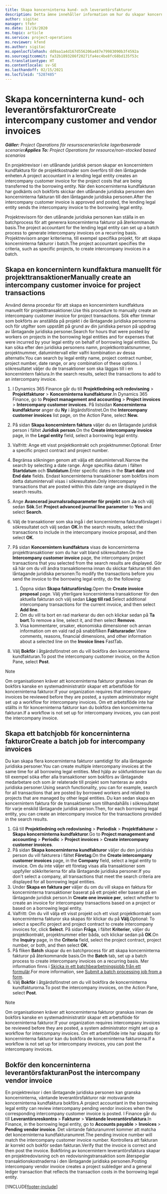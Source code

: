```yaml
---
title: Skapa koncerninterna kund- och leverantörsfakturor
description: Detta ämne innehåller information om hur du skapar koncerninterna kund- och leverantörsfakturor.
author: sigitac
manager: tfehr
ms.date: 11/19/2020
ms.topic: article
ms.service: project-operations
ms.reviewer: kfend
ms.author: sigitac
ms.openlocfilehash: dd9aa1a4d167d556206a487e79983090b3f4592a
ms.sourcegitcommit: fa32b1893286f20271fa4ec4be8fc68bd135f53c
ms.translationtype: HT
ms.contentlocale: sv-SE
ms.lasthandoff: 02/15/2021
ms.locfileid: "5287485"
---
```

# <a name="create-intercompany-customer-and-vendor-invoices"></a><span data-ttu-id="758ed-103">Skapa koncerninterna kund- och leverantörsfakturor</span><span class="sxs-lookup"><span data-stu-id="758ed-103">Create intercompany customer and vendor invoices</span></span>

<span data-ttu-id="758ed-104">_**Gäller:** Project Operations för resursscenarier/icke lagerbaserade scenarier_</span><span class="sxs-lookup"><span data-stu-id="758ed-104">_**Applies To:** Project Operations for resource/non-stocked based scenarios_</span></span>

<span data-ttu-id="758ed-105">En projektrevisor i en utlånande juridisk person skapar en koncernintern kundfaktura för de projektkostnader som överförs till den låntagande enheten.</span><span class="sxs-lookup"><span data-stu-id="758ed-105">A project accountant in a lending legal entity creates an intercompany customer invoice for the project costs that are being transferred to the borrowing entity.</span></span> <span data-ttu-id="758ed-106">När den koncerninterna kundfakturan har godkänts och bokförts skickar den utlånande juridiska personen den koncerninterna fakturan till den låntagande juridiska personen.</span><span class="sxs-lookup"><span data-stu-id="758ed-106">After the intercompany customer invoice is approved and posted, the lending legal entity sends the intercompany invoice to the borrowing legal entity.</span></span>

<span data-ttu-id="758ed-107">Projektrevisorn för den utlånande juridiska personen kan ställa in en batchprocess för att generera koncerninterna fakturor på återkommande basis.</span><span class="sxs-lookup"><span data-stu-id="758ed-107">The project accountant for the lending legal entity can set up a batch process to generate intercompany invoices on a recurring basis.</span></span> <span data-ttu-id="758ed-108">Projektrevisorn anger kriterierna, till exempel specifika projekt, för att skapa koncerninterna fakturor i batch.</span><span class="sxs-lookup"><span data-stu-id="758ed-108">The project accountant specifies the criteria, such as specific projects, to create intercompany invoices in a batch.</span></span>

## <a name="manually-create-an-intercompany-customer-invoice-for-project-transactions"></a><span data-ttu-id="758ed-109">Skapa en koncernintern kundfaktura manuellt för projekttransaktioner</span><span class="sxs-lookup"><span data-stu-id="758ed-109">Manually create an intercompany customer invoice for project transactions</span></span> 

<span data-ttu-id="758ed-110">Använd denna procedur för att skapa en koncernintern kundfaktura manuellt för projekttransaktioner.</span><span class="sxs-lookup"><span data-stu-id="758ed-110">Use this procedure to manually create an intercompany customer invoice for project transactions.</span></span> <span data-ttu-id="758ed-111">Sök efter timmar som bokförts av anställda på projekt i de låntagande juridiska personerna och för utgifter som uppstått på grund av din juridiska person på uppdrag av låntagande juridiska personer.</span><span class="sxs-lookup"><span data-stu-id="758ed-111">Search for hours that were posted by workers on projects in the borrowing legal entities and for expenses that were incurred by your legal entity on behalf of borrowing legal entities.</span></span> <span data-ttu-id="758ed-112">Du kan söka efter den juridiska personens namn, projektkontraktsnummer, projektnummer, datumintervall eller valfri kombination av dessa alternativ.</span><span class="sxs-lookup"><span data-stu-id="758ed-112">You can search by legal entity name, project contract number, project number, date range, or any combination of these options.</span></span> <span data-ttu-id="758ed-113">I sökresultatet väljer du de transaktioner som ska läggas till i en koncernintern faktura.</span><span class="sxs-lookup"><span data-stu-id="758ed-113">In the search results, select the transactions to add to an intercompany invoice.</span></span>

1. <span data-ttu-id="758ed-114">I Dynamics 365 Finance går du till **Projektledning och redovisning** > **Projektfakturor** > **Koncerninterna kundfakturor**.</span><span class="sxs-lookup"><span data-stu-id="758ed-114">In Dynamics 365 Finance, go to **Project management and accounting** > **Project invoices** > **Intercompany customer invoices**.</span></span> <span data-ttu-id="758ed-115">På listsidan **Koncerninterna kundfakturor** anger du **Ny** i åtgärdsfönstret.</span><span class="sxs-lookup"><span data-stu-id="758ed-115">On the **Intercompany customer invoices**  list page, on the Action Pane, select **New.**</span></span>
2. <span data-ttu-id="758ed-116">På sidan **Skapa koncernintern faktura** väljer du en låntagande juridisk person i fältet **Juridisk person**.</span><span class="sxs-lookup"><span data-stu-id="758ed-116">On the **Create intercompany invoice** page, in the **Legal entity** field, select a borrowing legal entity.</span></span>
3. <span data-ttu-id="758ed-117">Valfritt: Ange ett visst projektkontrakt och projektnummer.</span><span class="sxs-lookup"><span data-stu-id="758ed-117">Optional: Enter a specific project contract and project number.</span></span>
4. <span data-ttu-id="758ed-118">Begränsa sökningen genom att välja ett datumintervall.</span><span class="sxs-lookup"><span data-stu-id="758ed-118">Narrow the search by selecting a date range.</span></span> <span data-ttu-id="758ed-119">Ange specifika datum i fälten **Startdatum** och **Slutdatum**.</span><span class="sxs-lookup"><span data-stu-id="758ed-119">Enter specific dates in the **Start date** and **End date** fields.</span></span> <span data-ttu-id="758ed-120">Endast koncerninterna transaktioner som bokförs inom detta datumintervall visas i sökresultaten.</span><span class="sxs-lookup"><span data-stu-id="758ed-120">Only intercompany transactions that are posted within this date range are displayed in the search results.</span></span>
5. <span data-ttu-id="758ed-121">Ange **Avancerad journalsradsparameter för projekt** som **Ja** och välj sedan **Sök**.</span><span class="sxs-lookup"><span data-stu-id="758ed-121">Set **Project advanced journal line parameter** to **Yes** and select **Search**.</span></span>
6. <span data-ttu-id="758ed-122">Välj de transaktioner som ska ingå i det koncerninterna fakturaförslaget i sökresultatet och välj sedan **OK**.</span><span class="sxs-lookup"><span data-stu-id="758ed-122">In the search results, select the transactions to include in the intercompany invoice proposal, and then select **OK**.</span></span>
7. <span data-ttu-id="758ed-123">På sidan **Koncernintern kundfaktura** visas de koncerninterna projekttransaktioner som du har valt bland sökresultaten.</span><span class="sxs-lookup"><span data-stu-id="758ed-123">On the **Intercompany customer invoice** page, the intercompany project transactions that you selected from the search results are displayed.</span></span> <span data-ttu-id="758ed-124">Gör så här om du vill ändra transaktionerna innan du skickar fakturan till den låntagande juridiska personen:</span><span class="sxs-lookup"><span data-stu-id="758ed-124">To modify the transactions before you send the invoice to the borrowing legal entity, do the following:</span></span>
  
    1. <span data-ttu-id="758ed-125">Öppna sidan **Skapa fakturaförslag**.</span><span class="sxs-lookup"><span data-stu-id="758ed-125">Open the **Create invoice proposal** page.</span></span> <span data-ttu-id="758ed-126">Välj ytterligare koncerninterna transaktioner för den aktuella fakturan och välj sedan **Lägg till rad**.</span><span class="sxs-lookup"><span data-stu-id="758ed-126">Select additional intercompany transactions for the current invoice, and then select **Add line**.</span></span>
    2. <span data-ttu-id="758ed-127">Om du vill ta bort en rad markerar du den och klickar sedan på **Ta bort**.</span><span class="sxs-lookup"><span data-stu-id="758ed-127">To remove a line, select it, and then select **Remove**.</span></span>
    3. <span data-ttu-id="758ed-128">Visa kommentarer, orsaker, ekonomiska dimensioner och annan information om en vald rad på snabbfliken **Fakturarader**.</span><span class="sxs-lookup"><span data-stu-id="758ed-128">View comments, reasons, financial dimensions, and other information about a selected line on the  **Invoice lines**  FastTab.</span></span>
    
8. <span data-ttu-id="758ed-129">Välj **Bokför** i åtgärdsfönstret om du vill bokföra den koncerninterna kundfakturan.</span><span class="sxs-lookup"><span data-stu-id="758ed-129">To post the intercompany customer invoice, on the Action Pane, select **Post**.</span></span>

> [!NOTE]
> <span data-ttu-id="758ed-130">Om organisationen kräver att koncerninterna fakturor granskas innan de bokförs kanske en systemadministratör skapar ett arbetsflöde för koncerninterna fakturor.</span><span class="sxs-lookup"><span data-stu-id="758ed-130">If your organization requires that intercompany invoices be reviewed before they are posted, a system administrator might set up a workflow for intercompany invoices.</span></span> <span data-ttu-id="758ed-131">Om ett arbetsflöde inte har ställts in för koncerninterna fakturor kan du bokföra den koncerninterna fakturan.</span><span class="sxs-lookup"><span data-stu-id="758ed-131">If a workflow is not set up for intercompany invoices, you can post the intercompany invoice.</span></span>

## <a name="create-a-batch-job-for-intercompany-invoices"></a><span data-ttu-id="758ed-132">Skapa ett batchjobb för koncerninterna fakturor</span><span class="sxs-lookup"><span data-stu-id="758ed-132">Create a batch job for intercompany invoices</span></span>

<span data-ttu-id="758ed-133">Du kan skapa flera koncerninterna fakturor samtidigt för alla låntagande juridiska personer.</span><span class="sxs-lookup"><span data-stu-id="758ed-133">You can create multiple intercompany invoices at the same time for all borrowing legal entities.</span></span> <span data-ttu-id="758ed-134">Med hjälp av sökfunktioner kan du till exempel söka efter alla transaktioner som bokförs av låntagande medarbetare och som är relaterade till projekt som hanteras av andra juridiska personer.</span><span class="sxs-lookup"><span data-stu-id="758ed-134">Using search functionality, you can for example, search for all transactions that are posted by borrowed workers and related to projects that are managed by other legal entities.</span></span> <span data-ttu-id="758ed-135">Du kan sedan skapa en koncernintern faktura för de transaktioner som tillhandahålls i sökresultatet för varje enskild låntagande juridisk person.</span><span class="sxs-lookup"><span data-stu-id="758ed-135">Then, for each borrowing legal entity, you can create an intercompany invoice for the transactions provided in the search results.</span></span>

1. <span data-ttu-id="758ed-136">Gå till **Projektledning och redovisning** > **Periodisk** > **Projektfakturor** > **Skapa koncerninterna kundfakturor**.</span><span class="sxs-lookup"><span data-stu-id="758ed-136">Go to **Project management and accounting** > **Periodic** > **Project invoices** > **Create intercompany customer invoices**.</span></span>
2. <span data-ttu-id="758ed-137">På sidan **Skapa koncerninterna kundfakturor** väljer du den juridiska person du vill fakturera i fältet **Företag**.</span><span class="sxs-lookup"><span data-stu-id="758ed-137">On the **Create intercompany customer invoices** page, in the **Company**  field, select a legal entity to invoice.</span></span> <span data-ttu-id="758ed-138">Om du inte väljer ett företag visas alla transaktioner som uppfyller sökkriterierna för alla låntagande juridiska personer.</span><span class="sxs-lookup"><span data-stu-id="758ed-138">If you don't select a company, all transactions that meet the search criteria are displayed for all borrowing legal entities.</span></span>
3. <span data-ttu-id="758ed-139">Under **Skapa en faktura per** väljer du om du vill skapa en faktura för koncerninterna transaktioner baserat på ett projekt eller baserat på en låntagande juridisk person.</span><span class="sxs-lookup"><span data-stu-id="758ed-139">In **Create one invoice per**, select whether to create an invoice for intercompany transactions based on a project or based on a borrowing legal entity.</span></span>
4. <span data-ttu-id="758ed-140">Valfritt: Om du vill välja ett visst projekt och ett visst projektkontrakt som koncerninterna fakturor ska skapas för klickar du på **Välj**.</span><span class="sxs-lookup"><span data-stu-id="758ed-140">Optional: To select a specific project and project contract to create intercompany invoices for, click **Select**.</span></span> <span data-ttu-id="758ed-141">På sidan **Fråga**, i fältet **Kriterier**, väljer du projektkontrakt, projektnummer eller båda, och klickar sedan på **OK**.</span><span class="sxs-lookup"><span data-stu-id="758ed-141">On the **Inquiry** page, in the **Criteria** field, select the project contract, project number, or both, and then select **OK**.</span></span>
5. <span data-ttu-id="758ed-142">På fliken **Batch** skapar du en batchprocess för att skapa koncerninterna fakturor på återkommande basis.</span><span class="sxs-lookup"><span data-stu-id="758ed-142">On the **Batch** tab, set up a batch process to create intercompany invoices on a recurring basis.</span></span> <span data-ttu-id="758ed-143">Mer information finns i [Skicka in ett batchbearbetningsjobb från ett formulär](https://docs.microsoft.com/dynamicsax-2012/appuser-itpro/submit-a-batch-processing-job-from-a-form).</span><span class="sxs-lookup"><span data-stu-id="758ed-143">For more information, see [Submit a batch processing job from a form](https://docs.microsoft.com/dynamicsax-2012/appuser-itpro/submit-a-batch-processing-job-from-a-form).</span></span>
6. <span data-ttu-id="758ed-144">Välj **Bokför** i åtgärdsfönstret om du vill bokföra de koncerninterna kundfakturorna.</span><span class="sxs-lookup"><span data-stu-id="758ed-144">To post the intercompany invoices, on the Action Pane, select **Post**.</span></span>

> [!NOTE]
> <span data-ttu-id="758ed-145">Om organisationen kräver att koncerninterna fakturor granskas innan de bokförs kanske en systemadministratör skapar ett arbetsflöde för koncerninterna fakturor.</span><span class="sxs-lookup"><span data-stu-id="758ed-145">If your organization requires intercompany invoices be reviewed before they are posted, a system administrator might set up a workflow for intercompany invoices.</span></span> <span data-ttu-id="758ed-146">Om ett arbetsflöde inte har skapats för koncerninterna fakturor kan du bokföra de koncerninterna fakturorna.</span><span class="sxs-lookup"><span data-stu-id="758ed-146">If a workflow is not set up for intercompany invoices, you can post the intercompany invoices.</span></span>

## <a name="post-the-intercompany-vendor-invoice"></a><span data-ttu-id="758ed-147">Bokför den koncerninterna leverantörsfakturan</span><span class="sxs-lookup"><span data-stu-id="758ed-147">Post the intercompany vendor invoice</span></span>

<span data-ttu-id="758ed-148">En projektrevisor i den låntagande juridiska personen kan granska koncerninterna, väntande leverantörsfakturor när motsvarande koncerninterna kundfaktura bokförs.</span><span class="sxs-lookup"><span data-stu-id="758ed-148">A project accountant in the borrowing legal entity can review intercompany pending vendor invoices when the corresponding intercompany customer invoice is posted.</span></span> <span data-ttu-id="758ed-149">I Finance går du till **Leverantörsreskontra** > **Fakturor** > **Väntande leverantörsfaktura**.</span><span class="sxs-lookup"><span data-stu-id="758ed-149">In Finance, in the borrowing legal entity, go to **Accounts payable** > **Invoices** > **Pending vendor invoice**.</span></span> <span data-ttu-id="758ed-150">Det väntande fakturanumret kommer att matcha det koncerninterna kundfakturanumret.</span><span class="sxs-lookup"><span data-stu-id="758ed-150">The pending invoice number will match the intercompany customer invoice number.</span></span> <span data-ttu-id="758ed-151">Kontrollera att fakturan är korrekt och bokför sedan fakturan.</span><span class="sxs-lookup"><span data-stu-id="758ed-151">Verify that the invoice is correct and then post the invoice.</span></span> <span data-ttu-id="758ed-152">Bokföring av koncernintern leverantörsfaktura skapar en projektredovisning och en redovisningstransaktion som återspeglar transaktionskostnaderna i den låntagande juridiska personen.</span><span class="sxs-lookup"><span data-stu-id="758ed-152">Posting intercompany vendor invoice creates a project subledger and a general ledger transaction that reflects the transaction costs in the borrowing legal entity.</span></span>


[!INCLUDE[footer-include](../includes/footer-banner.md)]